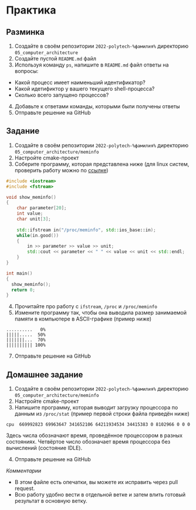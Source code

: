 # Практика

## Разминка

1. Создайте в своём репозитории `2022-polytech-%фамилия%` директорию `05_computer_architecture`
2. Cоздайте пустой `README.md` файл
3. Используя команду `ps`, напишите в `README.md` файл ответы на вопросы:
  - Какой процесс имеет наименьший идентификатор?
  - Какой идетификтор у вашего текущего shell-процесса?
  - Сколько всего запущено процессов?

4. Добавьте к ответами команды, которыми были получены ответы
5. Отправьте решение на GitHub

## Задание
1. Создайте в своём репозитории `2022-polytech-%фамилия%` директорию `05_computer_architecture/meminfo`
2. Настройте cmake-проект
3. Соберите программу, которая представлена ниже (для linux систем, проверить работу можно по [ссылке](https://onlinegdb.com/yKoEPFsER))
```cpp
#include <iostream>
#include <fstream>

void show_meminfo()
{
    char parameter[20];
    int value;
    char unit[3];
    
    std::ifstream in("/proc/meminfo", std::ios_base::in);
    while(in.good())
    {
        in >> parameter >> value >> unit;
        std::cout << parameter << " " << value << unit << std::endl;
    }
}

int main()
{
  show_meminfo();
  return 0;
}
```
4. Прочитайте про работу с `ifstream`, `/proc` и `/proc/meminfo`
5. Измените программу так, чтобы она выводила размер занимаемой памяти в компьютере в ASCII-графике (пример ниже)
```
..........   0%
|||||.....  50%
|||||||...  70%
|||||||||| 100%
```
7. Отправьте решение на GitHub


## Домашнее задание
1. Создайте в своём репозитории `2022-polytech-%фамилия%` директорию `05_computer_architecture/meminfo`
2. Настройте cmake-проект
3. Напишите программу, которая выводит загрузку процессора по данным из `/proc/stat` (пример первой строки файла приведён ниже)
```
cpu  669992823 69963647 341652106 64211934534 34415383 0 8102966 0 0 0
```
Здесь числа обозначают время, проведённое процессором в разных состояниях. Четвёртое число обозначает время процессора без вычислений (состояние IDLE).

4. Отправьте решение на GitHub

*Комментарии*
- В этом файле есть опечатки, вы можете их исправить через pull request.
- Всю работу удобно вести в отдельной ветке и затем влить готовый результат в основную ветку.
